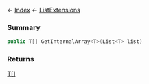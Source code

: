 ← [Index](Api-Index) ← [ListExtensions](System.Collections.Generic.ListExtensions)

### Summary

```csharp
public T[] GetInternalArray<T>(List<T> list)
```

### Returns

[T[]]()


